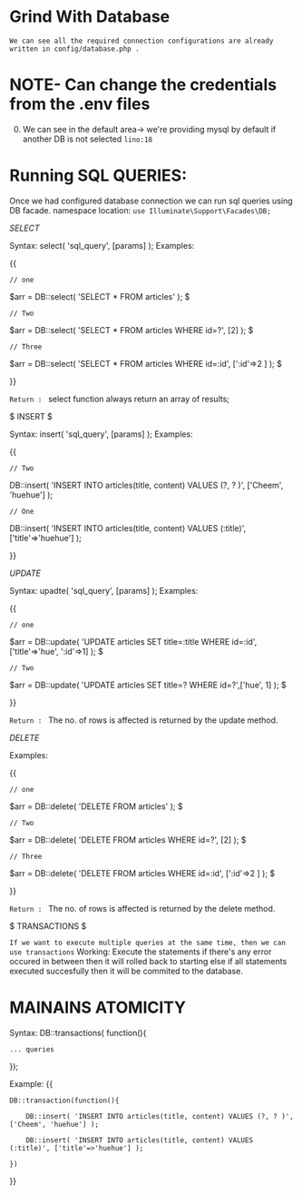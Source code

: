 #                                   Grind With Database

`We can see all the required connection configurations are already written in config/database.php .`
# NOTE- Can change the credentials from the .env files

0) We can see in the default area-> we're providing mysql by default if another DB is not selected `lino:18`


# Running SQL QUERIES:
Once we had configured database connection we can run sql queries using DB facade.
namespace location: `use Illuminate\Support\Facades\DB;`



 
$SELECT$

Syntax: select( 'sql_query', [params] );
Examples:

{{

    // one
   $arr = DB::select( 'SELECT * FROM articles' );                                                      $

    // Two
   $arr = DB::select( 'SELECT * FROM articles WHERE id=?', [2] );                                      $

    // Three
   $arr = DB::select( 'SELECT * FROM articles WHERE id=:id', [':id'=>2 ] );                            $

}}

`Return : ` select function always return an array of results;




$ INSERT $

Syntax: insert( 'sql_query', [params] );
Examples:

{{                                                  

    // Two
DB::insert( 'INSERT INTO articles(title, content) VALUES (?, ? )', ['Cheem', 'huehue'] );

    // One
DB::insert( 'INSERT INTO articles(title, content) VALUES (:title)', ['title'=>'huehue'] );

}}




$UPDATE$

Syntax: upadte( 'sql_query', [params] );
Examples:

{{

    // one
   $arr = DB::update( 'UPDATE articles SET title=:title WHERE id=:id',['title'=>'hue', ':id'=>1] );  $

    // Two
   $arr = DB::update( 'UPDATE articles SET title=? WHERE id=?',['hue', 1] );                         $

}}

`Return : ` The no. of rows is affected is returned by the update method.





$DELETE$


Examples:

{{

    // one
   $arr = DB::delete( 'DELETE FROM articles' );                                                      $

    // Two
   $arr = DB::delete( 'DELETE FROM articles WHERE id=?', [2] );                                      $

    // Three
   $arr = DB::delete( 'DELETE FROM articles WHERE id=:id', [':id'=>2 ] );                            $

}}

`Return : ` The no. of rows is affected is returned by the delete method.



$ TRANSACTIONS $

`If we want to execute multiple queries at the same time, then we can use transactions`
Working: Execute the statements if there's any error occured in between then it will rolled back to starting else if all statements executed succesfully then it will be commited to the database.

# MAINAINS ATOMICITY
Syntax: DB::transactions( function(){

    ... queries

});

Example:
{{

    DB::transaction(function(){

        DB::insert( 'INSERT INTO articles(title, content) VALUES (?, ? )', ['Cheem', 'huehue'] );

        DB::insert( 'INSERT INTO articles(title, content) VALUES (:title)', ['title'=>'huehue'] );
        
    })
}}


